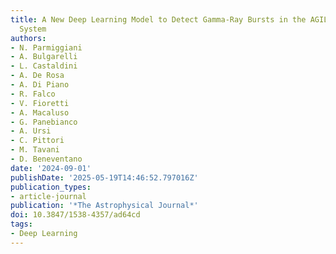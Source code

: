 ```yaml
---
title: A New Deep Learning Model to Detect Gamma-Ray Bursts in the AGILE Anticoincidence
  System
authors:
- N. Parmiggiani
- A. Bulgarelli
- L. Castaldini
- A. De Rosa
- A. Di Piano
- R. Falco
- V. Fioretti
- A. Macaluso
- G. Panebianco
- A. Ursi
- C. Pittori
- M. Tavani
- D. Beneventano
date: '2024-09-01'
publishDate: '2025-05-19T14:46:52.797016Z'
publication_types:
- article-journal
publication: '*The Astrophysical Journal*'
doi: 10.3847/1538-4357/ad64cd
tags:
- Deep Learning
---
```

